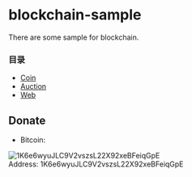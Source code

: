 # blockchain-sample
There are some sample for blockchain.

### 目录

* [Coin](https://github.com/hongker/blockchain-sample/tree/master/coin)
* [Auction](https://github.com/hongker/blockchain-sample/tree/master/auction)
* [Web](https://github.com/hongker/blockchain-sample/tree/master/web)


## Donate
- Bitcoin:   

![1K6e6wyuJLC9V2vszsL22X92xeBFeiqGpE](http://ouecw69lw.bkt.clouddn.com/bitcoin.png)   
Address: 1K6e6wyuJLC9V2vszsL22X92xeBFeiqGpE